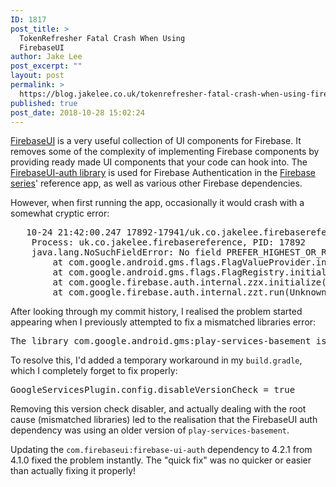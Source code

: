 ```yaml
---
ID: 1817
post_title: >
  TokenRefresher Fatal Crash When Using
  FirebaseUI
author: Jake Lee
post_excerpt: ""
layout: post
permalink: >
  https://blog.jakelee.co.uk/tokenrefresher-fatal-crash-when-using-firebaseui/
published: true
post_date: 2018-10-28 15:02:24
---
```

<a href="https://github.com/firebase/FirebaseUI-Android" target="_blank" rel="noopener">FirebaseUI</a> is a very useful collection of UI components for Firebase. It removes some of the complexity of implementing Firebase components by providing ready made UI components that your code can hook into. The <a href="https://github.com/firebase/FirebaseUI-Android/blob/master/auth/README.md" target="_blank" rel="noopener">FirebaseUI-auth library</a> is used for Firebase Authentication in the <a href="https://blog.jakelee.co.uk//firebase/">Firebase series</a>' reference app, as well as various other Firebase dependencies.

However, when first running the app, occasionally it would crash with a somewhat cryptic error:
<pre>	10-24 21:42:00.247 17892-17941/uk.co.jakelee.firebasereference E/AndroidRuntime: FATAL EXCEPTION: TokenRefresher
    Process: uk.co.jakelee.firebasereference, PID: 17892
    java.lang.NoSuchFieldError: No field PREFER_HIGHEST_OR_REMOTE_VERSION_NO_FORCE_STAGING of type Lcom/google/android/gms/dynamite/DynamiteModule$VersionPolicy; in class Lcom/google/android/gms/dynamite/DynamiteModule; or its superclasses (declaration of 'com.google.android.gms.dynamite.DynamiteModule' appears in /data/app/uk.co.jakelee.firebasereference-2/base.apk:classes3.dex)
        at com.google.android.gms.flags.FlagValueProvider.initialize(Unknown Source)
        at com.google.android.gms.flags.FlagRegistry.initialize(Unknown Source)
        at com.google.firebase.auth.internal.zzx.initialize(Unknown Source)
        at com.google.firebase.auth.internal.zzt.run(Unknown Source)
</pre>
<!--more-->

After looking through my commit history, I realised the problem started appearing when I previously attempted to fix a mismatched libraries error:
<pre>The library com.google.android.gms:play-services-basement is being requested by various other libraries at [[15.0.1,15.0.1]], but resolves to 16.0.1. Disable the plugin and check your dependencies tree using ./gradlew :app:dependencies.
</pre>
To resolve this, I'd added a temporary workaround in my <code>build.gradle</code>, which I completely forget to fix properly:
<pre>GoogleServicesPlugin.config.disableVersionCheck = true</pre>
Removing this version check disabler, and actually dealing with the root cause (mismatched libraries) led to the realisation that the FirebaseUI auth dependency was using an older version of <code>play-services-basement</code>.

Updating the <code>com.firebaseui:firebase-ui-auth</code> dependency to 4.2.1 from 4.1.0 fixed the problem instantly. The "quick fix" was no quicker or easier than actually fixing it properly!